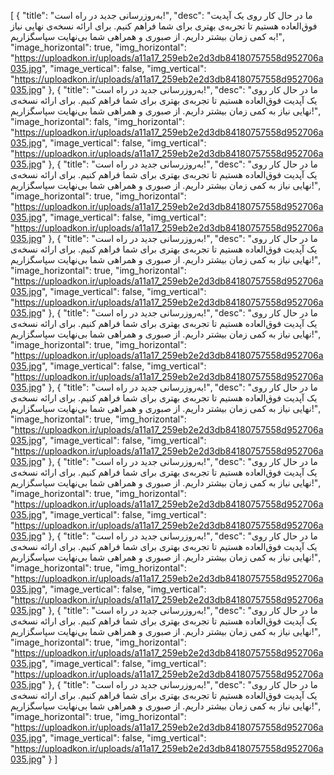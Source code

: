 [
  {
    "title": "به‌روزرسانی جدید در راه است!",
    "desc": "ما در حال کار روی یک آپدیت فوق‌العاده هستیم تا تجربه‌ی بهتری برای شما فراهم کنیم. برای ارائه نسخه‌ی نهایی نیاز به کمی زمان بیشتر داریم. از صبوری و همراهی شما بی‌نهایت سپاسگزاریم!",
    "image_horizontal": true,
    "img_horizontal": "https://uploadkon.ir/uploads/a11a17_259eb2e2d3db84180757558d952706a035.jpg",
    "image_vertical": false,
    "img_vertical": "https://uploadkon.ir/uploads/a11a17_259eb2e2d3db84180757558d952706a035.jpg"
  },
  {
    "title": "به‌روزرسانی جدید در راه است!",
    "desc": "ما در حال کار روی یک آپدیت فوق‌العاده هستیم تا تجربه‌ی بهتری برای شما فراهم کنیم. برای ارائه نسخه‌ی نهایی نیاز به کمی زمان بیشتر داریم. از صبوری و همراهی شما بی‌نهایت سپاسگزاریم!",
    "image_horizontal": fals,
    "img_horizontal": "https://uploadkon.ir/uploads/a11a17_259eb2e2d3db84180757558d952706a035.jpg",
    "image_vertical": false,
    "img_vertical": "https://uploadkon.ir/uploads/a11a17_259eb2e2d3db84180757558d952706a035.jpg"
  },
  {
    "title": "به‌روزرسانی جدید در راه است!",
    "desc": "ما در حال کار روی یک آپدیت فوق‌العاده هستیم تا تجربه‌ی بهتری برای شما فراهم کنیم. برای ارائه نسخه‌ی نهایی نیاز به کمی زمان بیشتر داریم. از صبوری و همراهی شما بی‌نهایت سپاسگزاریم!",
    "image_horizontal": true,
    "img_horizontal": "https://uploadkon.ir/uploads/a11a17_259eb2e2d3db84180757558d952706a035.jpg",
    "image_vertical": false,
    "img_vertical": "https://uploadkon.ir/uploads/a11a17_259eb2e2d3db84180757558d952706a035.jpg"
  },
  {
    "title": "به‌روزرسانی جدید در راه است!",
    "desc": "ما در حال کار روی یک آپدیت فوق‌العاده هستیم تا تجربه‌ی بهتری برای شما فراهم کنیم. برای ارائه نسخه‌ی نهایی نیاز به کمی زمان بیشتر داریم. از صبوری و همراهی شما بی‌نهایت سپاسگزاریم!",
    "image_horizontal": true,
    "img_horizontal": "https://uploadkon.ir/uploads/a11a17_259eb2e2d3db84180757558d952706a035.jpg",
    "image_vertical": false,
    "img_vertical": "https://uploadkon.ir/uploads/a11a17_259eb2e2d3db84180757558d952706a035.jpg"
  },
  {
    "title": "به‌روزرسانی جدید در راه است!",
    "desc": "ما در حال کار روی یک آپدیت فوق‌العاده هستیم تا تجربه‌ی بهتری برای شما فراهم کنیم. برای ارائه نسخه‌ی نهایی نیاز به کمی زمان بیشتر داریم. از صبوری و همراهی شما بی‌نهایت سپاسگزاریم!",
    "image_horizontal": true,
    "img_horizontal": "https://uploadkon.ir/uploads/a11a17_259eb2e2d3db84180757558d952706a035.jpg",
    "image_vertical": false,
    "img_vertical": "https://uploadkon.ir/uploads/a11a17_259eb2e2d3db84180757558d952706a035.jpg"
  },
  {
    "title": "به‌روزرسانی جدید در راه است!",
    "desc": "ما در حال کار روی یک آپدیت فوق‌العاده هستیم تا تجربه‌ی بهتری برای شما فراهم کنیم. برای ارائه نسخه‌ی نهایی نیاز به کمی زمان بیشتر داریم. از صبوری و همراهی شما بی‌نهایت سپاسگزاریم!",
    "image_horizontal": true,
    "img_horizontal": "https://uploadkon.ir/uploads/a11a17_259eb2e2d3db84180757558d952706a035.jpg",
    "image_vertical": false,
    "img_vertical": "https://uploadkon.ir/uploads/a11a17_259eb2e2d3db84180757558d952706a035.jpg"
  },
  {
    "title": "به‌روزرسانی جدید در راه است!",
    "desc": "ما در حال کار روی یک آپدیت فوق‌العاده هستیم تا تجربه‌ی بهتری برای شما فراهم کنیم. برای ارائه نسخه‌ی نهایی نیاز به کمی زمان بیشتر داریم. از صبوری و همراهی شما بی‌نهایت سپاسگزاریم!",
    "image_horizontal": true,
    "img_horizontal": "https://uploadkon.ir/uploads/a11a17_259eb2e2d3db84180757558d952706a035.jpg",
    "image_vertical": false,
    "img_vertical": "https://uploadkon.ir/uploads/a11a17_259eb2e2d3db84180757558d952706a035.jpg"
  },
  {
    "title": "به‌روزرسانی جدید در راه است!",
    "desc": "ما در حال کار روی یک آپدیت فوق‌العاده هستیم تا تجربه‌ی بهتری برای شما فراهم کنیم. برای ارائه نسخه‌ی نهایی نیاز به کمی زمان بیشتر داریم. از صبوری و همراهی شما بی‌نهایت سپاسگزاریم!",
    "image_horizontal": true,
    "img_horizontal": "https://uploadkon.ir/uploads/a11a17_259eb2e2d3db84180757558d952706a035.jpg",
    "image_vertical": false,
    "img_vertical": "https://uploadkon.ir/uploads/a11a17_259eb2e2d3db84180757558d952706a035.jpg"
  },
  {
    "title": "به‌روزرسانی جدید در راه است!",
    "desc": "ما در حال کار روی یک آپدیت فوق‌العاده هستیم تا تجربه‌ی بهتری برای شما فراهم کنیم. برای ارائه نسخه‌ی نهایی نیاز به کمی زمان بیشتر داریم. از صبوری و همراهی شما بی‌نهایت سپاسگزاریم!",
    "image_horizontal": true,
    "img_horizontal": "https://uploadkon.ir/uploads/a11a17_259eb2e2d3db84180757558d952706a035.jpg",
    "image_vertical": false,
    "img_vertical": "https://uploadkon.ir/uploads/a11a17_259eb2e2d3db84180757558d952706a035.jpg"
  },
  {
    "title": "به‌روزرسانی جدید در راه است!",
    "desc": "ما در حال کار روی یک آپدیت فوق‌العاده هستیم تا تجربه‌ی بهتری برای شما فراهم کنیم. برای ارائه نسخه‌ی نهایی نیاز به کمی زمان بیشتر داریم. از صبوری و همراهی شما بی‌نهایت سپاسگزاریم!",
    "image_horizontal": true,
    "img_horizontal": "https://uploadkon.ir/uploads/a11a17_259eb2e2d3db84180757558d952706a035.jpg",
    "image_vertical": false,
    "img_vertical": "https://uploadkon.ir/uploads/a11a17_259eb2e2d3db84180757558d952706a035.jpg"
  }
]
